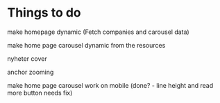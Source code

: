 Things to do
============

make homepage dynamic (Fetch companies and carousel data)

make home page carousel dynamic from the resources

nyheter cover

anchor zooming

make home page carousel work on mobile (done? - line height and read more button needs fix)



